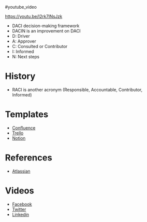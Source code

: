 #youtube_video 

https://youtu.be/I2rk7INsJzk


+ DACI decision-making framework
+ DACIN is an improvement on DACI
+ D: Driver
+ A: Approver
+ C: Consulted or Contributor
+ I: Informed
+ N: Next steps

# History
+ RACI is another acronym (Responsible, Accountable, Contributor, Informed)

# Templates
+ [Confluence](https://www.atlassian.com/software/confluence/templates/decision)
+ [Trello](https://trello.com/b/6FT8JFEr/daci-decision-making)
+ [Notion](https://www.notion.so/templates/daci-decisions)

# References
+ [Atlassian](https://www.atlassian.com/team-playbook/plays/daci)

# Videos
+ [Facebook](https://www.facebook.com/emad.elsaid.hamed/posts/pfbid026yyH9NccQCWntAoGpXNs19TaneUQ81WUyDH8E8YK7sHpkfEDMZziNk52fht8LPpYl)
+ [Twitter](https://twitter.com/emad__elsaid/status/1708229845577003391)
+ [Linkedin](https://www.linkedin.com/posts/emadelsaid_%D8%A7%D8%B2%D8%A7%D9%8A-%D8%AA%D8%AD%D9%84-%D9%85%D8%B4%D8%A7%D9%83%D9%84-%D8%A7%D9%84%D8%B4%D8%BA%D9%84-activity-7114194141848195072-bl1H)
